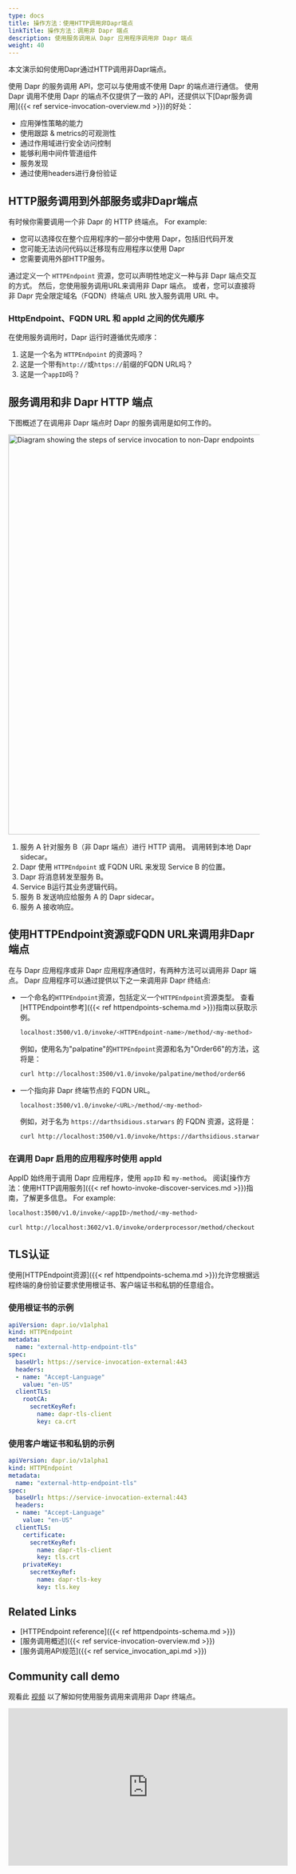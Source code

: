 ```yaml
---
type: docs
title: 操作方法：使用HTTP调用非Dapr端点
linkTitle: 操作方法：调用非 Dapr 端点
description: 使用服务调用从 Dapr 应用程序调用非 Dapr 端点
weight: 40
---
```


本文演示如何使用Dapr通过HTTP调用非Dapr端点。

使用 Dapr 的服务调用 API，您可以与使用或不使用 Dapr 的端点进行通信。 使用 Dapr 调用不使用 Dapr 的端点不仅提供了一致的 API，还提供以下[Dapr服务调用]({{< ref service-invocation-overview\.md >}})的好处：

- 应用弹性策略的能力
- 使用跟踪 & metrics的可观测性
- 通过作用域进行安全访问控制
- 能够利用中间件管道组件
- 服务发现
- 通过使用headers进行身份验证

## HTTP服务调用到外部服务或非Dapr端点

有时候你需要调用一个非 Dapr 的 HTTP 终端点。 For example:

- 您可以选择仅在整个应用程序的一部分中使用 Dapr，包括旧代码开发
- 您可能无法访问代码以迁移现有应用程序以使用 Dapr
- 您需要调用外部HTTP服务。

通过定义一个 `HTTPEndpoint` 资源，您可以声明性地定义一种与非 Dapr 端点交互的方式。 然后，您使用服务调用URL来调用非 Dapr 端点。 或者，您可以直接将非 Dapr 完全限定域名（FQDN）终端点 URL 放入服务调用 URL 中。

### HttpEndpoint、FQDN URL 和 appId 之间的优先顺序

在使用服务调用时，Dapr 运行时遵循优先顺序：

1. 这是一个名为 `HTTPEndpoint` 的资源吗？
2. 这是一个带有`http://`或`https://`前缀的FQDN URL吗？
3. 这是一个`appID`吗？

## 服务调用和非 Dapr HTTP 端点

下图概述了在调用非 Dapr 端点时 Dapr 的服务调用是如何工作的。

<img src="/images/service-invocation-overview-non-dapr-endpoint.png" width=800 alt="Diagram showing the steps of service invocation to non-Dapr endpoints">

1. 服务 A 针对服务 B（非 Dapr 端点）进行 HTTP 调用。 调用转到本地 Dapr sidecar。
2. Dapr 使用 `HTTPEndpoint` 或 FQDN URL 来发现 Service B 的位置。
3. Dapr 将消息转发至服务 B。
4. Service B运行其业务逻辑代码。
5. 服务 B 发送响应给服务 A 的 Dapr sidecar。
6. 服务 A 接收响应。

## 使用HTTPEndpoint资源或FQDN URL来调用非Dapr端点

在与 Dapr 应用程序或非 Dapr 应用程序通信时，有两种方法可以调用非 Dapr 端点。 Dapr 应用程序可以通过提供以下之一来调用非 Dapr 终结点:

- 一个命名的`HTTPEndpoint`资源，包括定义一个`HTTPEndpoint`资源类型。 查看[HTTPEndpoint参考]({{< ref httpendpoints-schema.md >}})指南以获取示例。

  ```sh
  localhost:3500/v1.0/invoke/<HTTPEndpoint-name>/method/<my-method>
  ```

  例如，使用名为"palpatine"的`HTTPEndpoint`资源和名为"Order66"的方法，这将是：

  ```sh
  curl http://localhost:3500/v1.0/invoke/palpatine/method/order66
  ```

- 一个指向非 Dapr 终端节点的 FQDN URL。

  ```sh
  localhost:3500/v1.0/invoke/<URL>/method/<my-method>
  ```

  例如，对于名为 `https://darthsidious.starwars` 的 FQDN 资源，这将是：

  ```sh
  curl http://localhost:3500/v1.0/invoke/https://darthsidious.starwars/method/order66
  ```

### 在调用 Dapr 启用的应用程序时使用 appId

AppID 始终用于调用 Dapr 应用程序，使用 `appID` 和 `my-method`。 阅读[操作方法：使用HTTP调用服务]({{< ref howto-invoke-discover-services.md >}})指南，了解更多信息。 For example:

```sh
localhost:3500/v1.0/invoke/<appID>/method/<my-method>
```

```sh
curl http://localhost:3602/v1.0/invoke/orderprocessor/method/checkout
```

## TLS认证

使用[HTTPEndpoint资源]({{< ref httpendpoints-schema.md >}})允许您根据远程终端的身份验证要求使用根证书、客户端证书和私钥的任意组合。

### 使用根证书的示例

```yaml
apiVersion: dapr.io/v1alpha1
kind: HTTPEndpoint
metadata:
  name: "external-http-endpoint-tls"
spec:
  baseUrl: https://service-invocation-external:443
  headers:
  - name: "Accept-Language"
    value: "en-US"
  clientTLS:
    rootCA:
      secretKeyRef:
        name: dapr-tls-client
        key: ca.crt
```

### 使用客户端证书和私钥的示例

```yaml
apiVersion: dapr.io/v1alpha1
kind: HTTPEndpoint
metadata:
  name: "external-http-endpoint-tls"
spec:
  baseUrl: https://service-invocation-external:443
  headers:
  - name: "Accept-Language"
    value: "en-US"
  clientTLS:
    certificate:
      secretKeyRef:
        name: dapr-tls-client
        key: tls.crt
    privateKey:
      secretKeyRef:
        name: dapr-tls-key
        key: tls.key
```

## Related Links

- [HTTPEndpoint reference]({{< ref httpendpoints-schema.md >}})
- [服务调用概述]({{< ref service-invocation-overview\.md >}})
- [服务调用API规范]({{< ref service_invocation_api.md >}})

## Community call demo

观看此 [视频](https://youtu.be/BEXJgLsO4hA?t=364) 以了解如何使用服务调用来调用非 Dapr 终端点。

<div class="embed-responsive embed-responsive-16by9">
<iframe width="560" height="315" src="https://www.youtube-nocookie.com/embed/BEXJgLsO4hA?t=364" frameborder="0" allow="accelerometer; autoplay; clipboard-write; encrypted-media; gyroscope; picture-in-picture" allowfullscreen></iframe>
</div>
